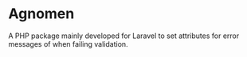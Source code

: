 # Agnomen
A PHP package mainly developed for Laravel to set attributes for error messages of when failing validation.

